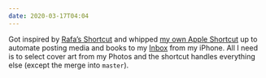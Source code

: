 ```yaml
---
date: 2020-03-17T04:04
---
```


Got inspired by [Rafa’s Shortcut](https://twitter.com/rafahari/status/1239682156919762946?s=21) and whipped [my own Apple Shortcut](https://www.icloud.com/shortcuts/98ce69a7f59640ce931e45f3d69d2adf) up to automate posting media and books to my [Inbox](https://thismodernweb.com/inbox) from my iPhone. All I need is to select cover art from my Photos and the shortcut handles everything else (except the merge into `master`).

